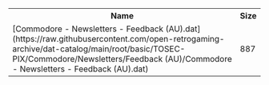 <table>
<tr><th>Name</th><th>Size</th></tr>
<tr><td>[Commodore - Newsletters - Feedback (AU).dat](https://raw.githubusercontent.com/open-retrogaming-archive/dat-catalog/main/root/basic/TOSEC-PIX/Commodore/Newsletters/Feedback (AU)/Commodore - Newsletters - Feedback (AU).dat)</td><td>887</td></tr>
</table>
